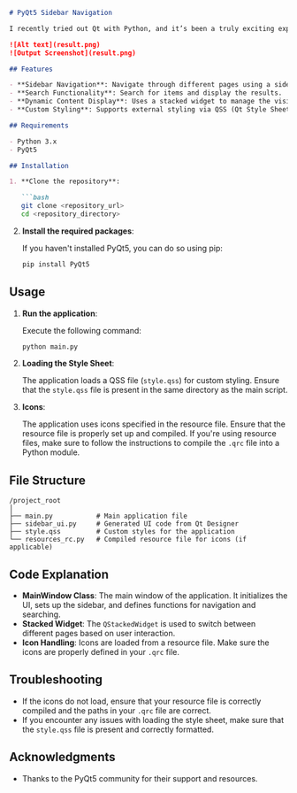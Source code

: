 ```markdown
# PyQt5 Sidebar Navigation

I recently tried out Qt with Python, and it’s been a truly exciting experience! This project is a simple PyQt5 application that showcases a sidebar navigation interface. It allows users to seamlessly navigate between different pages—such as home, dashboard, orders, products, and customers—using intuitive buttons. Additionally, I’ve included a search functionality to enhance user interaction.

![Alt text](result.png)
![Output Screenshot](result.png)

## Features

- **Sidebar Navigation**: Navigate through different pages using a sidebar.
- **Search Functionality**: Search for items and display the results.
- **Dynamic Content Display**: Uses a stacked widget to manage the visibility of different pages.
- **Custom Styling**: Supports external styling via QSS (Qt Style Sheets).

## Requirements

- Python 3.x
- PyQt5

## Installation

1. **Clone the repository**:

   ```bash
   git clone <repository_url>
   cd <repository_directory>
   ```

2. **Install the required packages**:

   If you haven't installed PyQt5, you can do so using pip:

   ```bash
   pip install PyQt5
   ```

## Usage

1. **Run the application**:

   Execute the following command:

   ```bash
   python main.py
   ```

2. **Loading the Style Sheet**:

   The application loads a QSS file (`style.qss`) for custom styling. Ensure that the `style.qss` file is present in the same directory as the main script.

3. **Icons**:

   The application uses icons specified in the resource file. Ensure that the resource file is properly set up and compiled. If you're using resource files, make sure to follow the instructions to compile the `.qrc` file into a Python module.

## File Structure

```
/project_root
│
├── main.py           # Main application file
├── sidebar_ui.py     # Generated UI code from Qt Designer
├── style.qss         # Custom styles for the application
└── resources_rc.py   # Compiled resource file for icons (if applicable)
```

## Code Explanation

- **MainWindow Class**: The main window of the application. It initializes the UI, sets up the sidebar, and defines functions for navigation and searching.
- **Stacked Widget**: The `QStackedWidget` is used to switch between different pages based on user interaction.
- **Icon Handling**: Icons are loaded from a resource file. Make sure the icons are properly defined in your `.qrc` file.

## Troubleshooting

- If the icons do not load, ensure that your resource file is correctly compiled and the paths in your `.qrc` file are correct.
- If you encounter any issues with loading the style sheet, make sure that the `style.qss` file is present and correctly formatted.

## Acknowledgments

- Thanks to the PyQt5 community for their support and resources.
```